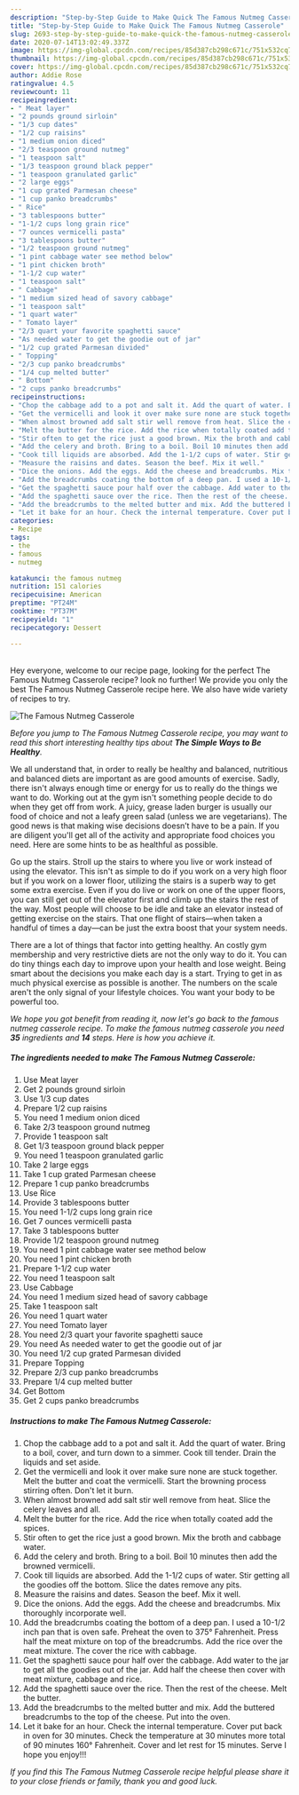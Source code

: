 ```yaml
---
description: "Step-by-Step Guide to Make Quick The Famous Nutmeg Casserole"
title: "Step-by-Step Guide to Make Quick The Famous Nutmeg Casserole"
slug: 2693-step-by-step-guide-to-make-quick-the-famous-nutmeg-casserole
date: 2020-07-14T13:02:49.337Z
image: https://img-global.cpcdn.com/recipes/85d387cb298c671c/751x532cq70/the-famous-nutmeg-casserole-recipe-main-photo.jpg
thumbnail: https://img-global.cpcdn.com/recipes/85d387cb298c671c/751x532cq70/the-famous-nutmeg-casserole-recipe-main-photo.jpg
cover: https://img-global.cpcdn.com/recipes/85d387cb298c671c/751x532cq70/the-famous-nutmeg-casserole-recipe-main-photo.jpg
author: Addie Rose
ratingvalue: 4.5
reviewcount: 11
recipeingredient:
- " Meat layer"
- "2 pounds ground sirloin"
- "1/3 cup dates"
- "1/2 cup raisins"
- "1 medium onion diced"
- "2/3 teaspoon ground nutmeg"
- "1 teaspoon salt"
- "1/3 teaspoon ground black pepper"
- "1 teaspoon granulated garlic"
- "2 large eggs"
- "1 cup grated Parmesan cheese"
- "1 cup panko breadcrumbs"
- " Rice"
- "3 tablespoons butter"
- "1-1/2 cups long grain rice"
- "7 ounces vermicelli pasta"
- "3 tablespoons butter"
- "1/2 teaspoon ground nutmeg"
- "1 pint cabbage water see method below"
- "1 pint chicken broth"
- "1-1/2 cup water"
- "1 teaspoon salt"
- " Cabbage"
- "1 medium sized head of savory cabbage"
- "1 teaspoon salt"
- "1 quart water"
- " Tomato layer"
- "2/3 quart your favorite spaghetti sauce"
- "As needed water to get the goodie out of jar"
- "1/2 cup grated Parmesan divided"
- " Topping"
- "2/3 cup panko breadcrumbs"
- "1/4 cup melted butter"
- " Bottom"
- "2 cups panko breadcrumbs"
recipeinstructions:
- "Chop the cabbage add to a pot and salt it. Add the quart of water. Bring to a boil, cover, and turn down to a simmer. Cook till tender. Drain the liquids and set aside."
- "Get the vermicelli and look it over make sure none are stuck together. Melt the butter and coat the vermicelli. Start the browning process stirring often. Don&#39;t let it burn."
- "When almost browned add salt stir well remove from heat. Slice the celery leaves and all."
- "Melt the butter for the rice. Add the rice when totally coated add the spices."
- "Stir often to get the rice just a good brown. Mix the broth and cabbage water."
- "Add the celery and broth. Bring to a boil. Boil 10 minutes then add the browned vermicelli."
- "Cook till liquids are absorbed. Add the 1-1/2 cups of water. Stir getting all the goodies off the bottom. Slice the dates remove any pits."
- "Measure the raisins and dates. Season the beef. Mix it well."
- "Dice the onions. Add the eggs. Add the cheese and breadcrumbs. Mix thoroughly incorporate well."
- "Add the breadcrumbs coating the bottom of a deep pan. I used a 10-1/2 inch pan that is oven safe. Preheat the oven to 375° Fahrenheit. Press half the meat mixture on top of the breadcrumbs. Add the rice over the meat mixture. The cover the rice with cabbage."
- "Get the spaghetti sauce pour half over the cabbage. Add water to the jar to get all the goodies out of the jar. Add half the cheese then cover with meat mixture, cabbage and rice."
- "Add the spaghetti sauce over the rice. Then the rest of the cheese. Melt the butter."
- "Add the breadcrumbs to the melted butter and mix. Add the buttered breadcrumbs to the top of the cheese. Put into the oven."
- "Let it bake for an hour. Check the internal temperature. Cover put back in oven for 30 minutes. Check the temperature at 30 minutes more total of 90 minutes 160° Fahrenheit. Cover and let rest for 15 minutes. Serve I hope you enjoy!!!"
categories:
- Recipe
tags:
- the
- famous
- nutmeg

katakunci: the famous nutmeg 
nutrition: 151 calories
recipecuisine: American
preptime: "PT24M"
cooktime: "PT37M"
recipeyield: "1"
recipecategory: Dessert

---
```

<br>
Hey everyone, welcome to our recipe page, looking for the perfect The Famous Nutmeg Casserole recipe? look no further! We provide you only the best The Famous Nutmeg Casserole recipe here. We also have wide variety of recipes to try.
<br>


![The Famous Nutmeg Casserole](https://img-global.cpcdn.com/recipes/85d387cb298c671c/751x532cq70/the-famous-nutmeg-casserole-recipe-main-photo.jpg)

<i>Before you jump to The Famous Nutmeg Casserole recipe, you may want to read this short interesting healthy tips about <strong>The Simple Ways to Be Healthy</strong>.</i>

We all understand that, in order to really be healthy and balanced, nutritious and balanced diets are important as are good amounts of exercise. Sadly, there isn't always enough time or energy for us to really do the things we want to do. Working out at the gym isn't something people decide to do when they get off from work. A juicy, grease laden burger is usually our food of choice and not a leafy green salad (unless we are vegetarians). The good news is that making wise decisions doesn’t have to be a pain. If you are diligent you'll get all of the activity and appropriate food choices you need. Here are some hints to be as healthful as possible.

Go up the stairs. Stroll up the stairs to where you live or work instead of using the elevator. This isn't as simple to do if you work on a very high floor but if you work on a lower floor, utilizing the stairs is a superb way to get some extra exercise. Even if you do live or work on one of the upper floors, you can still get out of the elevator first and climb up the stairs the rest of the way. Most people will choose to be idle and take an elevator instead of getting exercise on the stairs. That one flight of stairs—when taken a handful of times a day—can be just the extra boost that your system needs. 

There are a lot of things that factor into getting healthy. An costly gym membership and very restrictive diets are not the only way to do it. You can do tiny things each day to improve upon your health and lose weight. Being smart about the decisions you make each day is a start. Trying to get in as much physical exercise as possible is another. The numbers on the scale aren't the only signal of your lifestyle choices. You want your body to be powerful too. 


<i>We hope you got benefit from reading it, now let's go back to the famous nutmeg casserole recipe. To make the famous nutmeg casserole you need <strong>35</strong> ingredients and <strong>14</strong> steps. Here is how you achieve it.
</i>

##### The ingredients needed to make The Famous Nutmeg Casserole:

1. Use  Meat layer
1. Get 2 pounds ground sirloin
1. Use 1/3 cup dates
1. Prepare 1/2 cup raisins
1. You need 1 medium onion diced
1. Take 2/3 teaspoon ground nutmeg
1. Provide 1 teaspoon salt
1. Get 1/3 teaspoon ground black pepper
1. You need 1 teaspoon granulated garlic
1. Take 2 large eggs
1. Take 1 cup grated Parmesan cheese
1. Prepare 1 cup panko breadcrumbs
1. Use  Rice
1. Provide 3 tablespoons butter
1. You need 1-1/2 cups long grain rice
1. Get 7 ounces vermicelli pasta
1. Take 3 tablespoons butter
1. Provide 1/2 teaspoon ground nutmeg
1. You need 1 pint cabbage water see method below
1. You need 1 pint chicken broth
1. Prepare 1-1/2 cup water
1. You need 1 teaspoon salt
1. Use  Cabbage
1. You need 1 medium sized head of savory cabbage
1. Take 1 teaspoon salt
1. You need 1 quart water
1. You need  Tomato layer
1. You need 2/3 quart your favorite spaghetti sauce
1. You need As needed water to get the goodie out of jar
1. You need 1/2 cup grated Parmesan divided
1. Prepare  Topping
1. Prepare 2/3 cup panko breadcrumbs
1. Prepare 1/4 cup melted butter
1. Get  Bottom
1. Get 2 cups panko breadcrumbs


##### Instructions to make The Famous Nutmeg Casserole:

1. Chop the cabbage add to a pot and salt it. Add the quart of water. Bring to a boil, cover, and turn down to a simmer. Cook till tender. Drain the liquids and set aside.
1. Get the vermicelli and look it over make sure none are stuck together. Melt the butter and coat the vermicelli. Start the browning process stirring often. Don&#39;t let it burn.
1. When almost browned add salt stir well remove from heat. Slice the celery leaves and all.
1. Melt the butter for the rice. Add the rice when totally coated add the spices.
1. Stir often to get the rice just a good brown. Mix the broth and cabbage water.
1. Add the celery and broth. Bring to a boil. Boil 10 minutes then add the browned vermicelli.
1. Cook till liquids are absorbed. Add the 1-1/2 cups of water. Stir getting all the goodies off the bottom. Slice the dates remove any pits.
1. Measure the raisins and dates. Season the beef. Mix it well.
1. Dice the onions. Add the eggs. Add the cheese and breadcrumbs. Mix thoroughly incorporate well.
1. Add the breadcrumbs coating the bottom of a deep pan. I used a 10-1/2 inch pan that is oven safe. Preheat the oven to 375° Fahrenheit. Press half the meat mixture on top of the breadcrumbs. Add the rice over the meat mixture. The cover the rice with cabbage.
1. Get the spaghetti sauce pour half over the cabbage. Add water to the jar to get all the goodies out of the jar. Add half the cheese then cover with meat mixture, cabbage and rice.
1. Add the spaghetti sauce over the rice. Then the rest of the cheese. Melt the butter.
1. Add the breadcrumbs to the melted butter and mix. Add the buttered breadcrumbs to the top of the cheese. Put into the oven.
1. Let it bake for an hour. Check the internal temperature. Cover put back in oven for 30 minutes. Check the temperature at 30 minutes more total of 90 minutes 160° Fahrenheit. Cover and let rest for 15 minutes. Serve I hope you enjoy!!!


<i>If you find this The Famous Nutmeg Casserole recipe helpful please share it to your close friends or family, thank you and good luck.</i>
